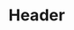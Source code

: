 <!-- TITLE: Major Monster Summoning -->
<!-- SUBTITLE: Summons a monster from your area to aid you in battle. -->

# Header